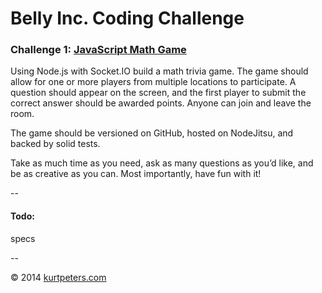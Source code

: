 Belly Inc. Coding Challenge
===========================

### Challenge 1: [JavaScript Math Game](http://kurtpeters-bellycard.nodejitsu.com)

Using Node.js with Socket.IO build a math trivia game. The game should allow for one or more players from multiple locations to participate. A question should appear on the screen, and the first player to submit the correct answer should be awarded points. Anyone can join and leave the room.

The game should be versioned on GitHub, hosted on NodeJitsu, and backed by solid tests.

Take as much time as you need, ask as many questions as you’d like, and be as creative as you can. Most importantly, have fun with it!
  
--

#### Todo:

specs

--

&copy; 2014 [kurtpeters.com](http://kurtpeters.com/)
